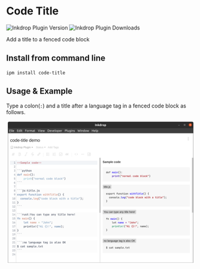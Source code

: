 # Code Title

![Inkdrop Plugin Version](https://inkdrop-plugin-badge.vercel.app/api/version/code-title?style=flat)
![Inkdrop Plugin Downloads](https://inkdrop-plugin-badge.vercel.app/api/downloads/code-title?style=flat)

Add a title to a fenced code block

## Install from command line

```
ipm install code-title
```

## Usage & Example

Type a colon(`:`) and a title after a language tag in a fenced code block as follows.

![code-title sample](./img/sample.png)
